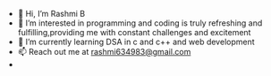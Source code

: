 - 👋 Hi, I’m Rashmi B
- 👀 I’m interested in programming and coding is truly refreshing and fulfilling,providing me with constant challenges and excitement
- 🌱 I’m currently learning DSA in c and c++ and web development
- 📫 Reach out me at [rashmi634983@gmail.com](rashmi634983@gmail.com)
- 


<!---
Rashmi638/Rashmi638 is a ✨ special ✨ repository because its `README.md` (this file) appears on your GitHub profile.
You can click the Preview link to take a look at your changes.
--->

